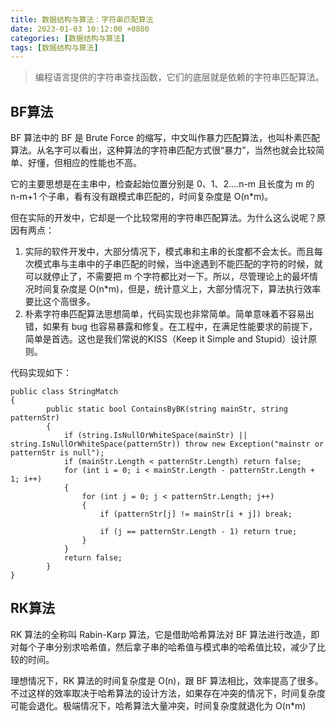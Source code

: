```yaml
---
title: 数据结构与算法：字符串匹配算法
date: 2023-01-03 10:12:00 +0800
categories: [数据结构与算法]
tags: [数据结构与算法]
---
```


> 编程语言提供的字符串查找函数，它们的底层就是依赖的字符串匹配算法。

## BF算法

BF 算法中的 BF 是 Brute Force 的缩写，中文叫作暴力匹配算法，也叫朴素匹配算法。从名字可以看出，这种算法的字符串匹配方式很“暴力”，当然也就会比较简单、好懂，但相应的性能也不高。

它的主要思想是在主串中，检查起始位置分别是 0、1、2....n-m 且长度为 m 的 n-m+1 个子串，看有没有跟模式串匹配的，时间复杂度是 O(n*m)。

但在实际的开发中，它却是一个比较常用的字符串匹配算法。为什么这么说呢？原因有两点：

1. 实际的软件开发中，大部分情况下，模式串和主串的长度都不会太长。而且每次模式串与主串中的子串匹配的时候，当中途遇到不能匹配的字符的时候，就可以就停止了，不需要把 m 个字符都比对一下。所以，尽管理论上的最坏情况时间复杂度是 O(n*m)，但是，统计意义上，大部分情况下，算法执行效率要比这个高很多。
2. 朴素字符串匹配算法思想简单，代码实现也非常简单。简单意味着不容易出错，如果有 bug 也容易暴露和修复。在工程中，在满足性能要求的前提下，简单是首选。这也是我们常说的KISS（Keep it Simple and Stupid）设计原则。

代码实现如下：

```
public class StringMatch
{
        public static bool ContainsByBK(string mainStr, string patternStr)
        {
            if (string.IsNullOrWhiteSpace(mainStr) || string.IsNullOrWhiteSpace(patternStr)) throw new Exception("mainstr or patternStr is null");
            if (mainStr.Length < patternStr.Length) return false;
            for (int i = 0; i < mainStr.Length - patternStr.Length + 1; i++)
            {
                for (int j = 0; j < patternStr.Length; j++)
                {
                    if (patternStr[j] != mainStr[i + j]) break;

                    if (j == patternStr.Length - 1) return true;
                }
            }
            return false;
        }
}
```

## RK算法

RK 算法的全称叫 Rabin-Karp 算法，它是借助哈希算法对 BF 算法进行改造，即对每个子串分别求哈希值，然后拿子串的哈希值与模式串的哈希值比较，减少了比较的时间。

理想情况下，RK 算法的时间复杂度是 O(n)，跟 BF 算法相比，效率提高了很多。不过这样的效率取决于哈希算法的设计方法，如果存在冲突的情况下，时间复杂度可能会退化。极端情况下，哈希算法大量冲突，时间复杂度就退化为 O(n*m)